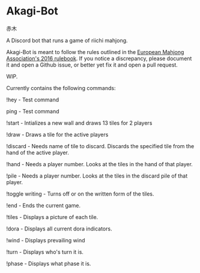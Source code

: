 # Akagi-Bot
赤木

A Discord bot that runs a game of riichi mahjong.

Akagi-Bot is meant to follow the rules outlined in the [European Mahjong Association's 2016 rulebook](http://mahjong-europe.org/portal/images/docs/Riichi-rules-2016-EN.pdf).  If you notice a discrepancy, please document it and open a Github issue, or better yet fix it and open a pull request.  

WIP.

Currently contains the following commands:

!hey - Test command

ping - Test command

!start - Intializes a new wall and draws 13 tiles for 2 players

!draw - Draws a tile for the active players

!discard - Needs name of tile to discard.  Discards the specified tile from the hand of the active player.

!hand - Needs a player number.  Looks at the tiles in the hand of that player.

!pile - Needs a player number.  Looks at the tiles in the discard pile of that player.

!toggle writing - Turns off or on the written form of the tiles.

!end - Ends the current game.

!tiles - Displays a picture of each tile.

!dora - Displays all current dora indicators.

!wind - Displays prevailing wind

!turn - Displays who's turn it is.

!phase - Displays what phase it is.
